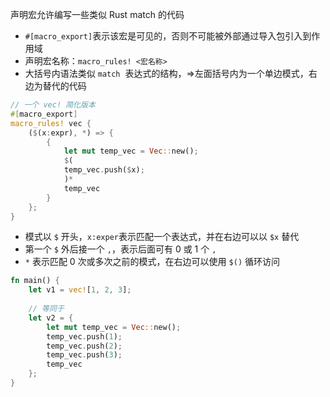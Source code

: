 声明宏允许编写一些类似 Rust match​ 的代码

- `#[macro_export]​` 表示该宏是可见的，否则不可能被外部通过导入包引入到作用域
- 声明宏名称：`macro_rules! <宏名称>​`
- 大括号内语法类似 `match` ​ 表达式的结构，=>​ 左面括号内为一个单边模式，右边为替代的代码

```rust
// 一个 vec! 简化版本
#[macro_export]
macro_rules! vec {
    ($(x:expr), *) => {
        {
            let mut temp_vec = Vec::new();
            $(
            temp_vec.push($x);
            )*
            temp_vec
        }
    };
}
```

- 模式以 `$`​ 开头，`x:exper`​ 表示匹配一个表达式，并在右边可以以 `$x​` 替代
- 第一个 `$`​ 外后接一个 `,​`，表示后面可有 0 或 1 个 `,​`
- `*`​ 表示匹配 0 次或多次之前的模式，在右边可以使用 `$()`​ 循环访问

```Rust
fn main() {
    let v1 = vec![1, 2, 3];
  
    // 等同于
    let v2 = {
        let mut temp_vec = Vec::new();
        temp_vec.push(1);
        temp_vec.push(2);
        temp_vec.push(3);
        temp_vec
    };
}
```
